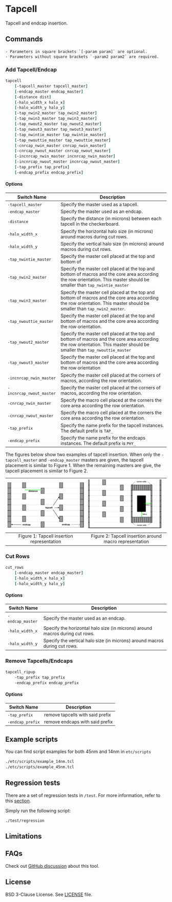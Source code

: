 # Tapcell

Tapcell and endcap insertion.

## Commands

```{note}
- Parameters in square brackets `[-param param]` are optional.
- Parameters without square brackets `-param2 param2` are required.
```

### Add Tapcell/Endcap

```tcl
tapcell 
    [-tapcell_master tapcell_master]
    [-endcap_master endcap_master]
    [-distance dist]
    [-halo_width_x halo_x]
    [-halo_width_y halo_y]
    [-tap_nwin2_master tap_nwin2_master]
    [-tap_nwin3_master tap_nwin3_master]
    [-tap_nwout2_master tap_nwout2_master]
    [-tap_nwout3_master tap_nwout3_master]
    [-tap_nwintie_master tap_nwintie_master]
    [-tap_nwouttie_master tap_nwouttie_master]
    [-cnrcap_nwin_master cnrcap_nwin_master]
    [-cnrcap_nwout_master cnrcap_nwout_master]
    [-incnrcap_nwin_master incnrcap_nwin_master]
    [-incnrcap_nwout_master incnrcap_nwout_master]
    [-tap_prefix tap_prefix]
    [-endcap_prefix endcap_prefix]
```

#### Options

| Switch Name | Description |
| ----- | ----- |
| `-tapcell_master` | Specify the master used as a tapcell. |
| `-endcap_master` | Specify the master used as an endcap. |
| `-distance` | Specify the distance (in microns) between each tapcell in the checkerboard. |
| `-halo_width_x` | Specify the horizontal halo size (in microns) around macros during cut rows. |
| `-halo_width_y` | Specify the vertical halo size (in microns) around macros during cut rows. |
| `-tap_nwintie_master` | Specify the master cell placed at the top and bottom of|macros and the core area according the row orientation. |
| `-tap_nwin2_master` | Specify the master cell placed at the top and bottom of macros and the core area according the row orientation. This master should be smaller than `tap_nwintie_master` |
| `-tap_nwin3_master` | Specify the master cell placed at the top and bottom of macros and the core area according the row orientation. This master should be smaller than `tap_nwin2_master`. |
| `-tap_nwouttie_master` | Specify the master cell placed at the top and bottom of macros and the core area according the row orientation. |
| `-tap_nwout2_master` | Specify the master cell placed at the top and bottom of macros and the core area according the row orientation. This master should be smaller than `tap_nwouttie_master` |
| `-tap_nwout3_master` | Specify the master cell placed at the top and bottom of macros and the core area according the row orientation | This master should be smaller than `tap_nwout2_master`. |
| `-incnrcap_nwin_master` | Specify the master cell placed at the corners of macros, according the row orientation. |
| `-incnrcap_nwout_master` | Specify the master cell placed at the corners of macros, according the row orientation. |
| `-cnrcap_nwin_master` | Specify the macro cell placed at the corners the core area according the row orientation. |
| `-cnrcap_nwout_master` | Specify the macro cell placed at the corners the core area according the row orientation. |
| `-tap_prefix` | Specify the name prefix for the tapcell instances. The default prefix is `TAP_` |
| `-endcap_prefix` | Specify the name prefix for the endcaps instances. The default prefix is `PHY_` |

The figures below show two examples of tapcell insertion. When only the 
`-tapcell_master` and `-endcap_master` masters are given, the tapcell placement
is similar to Figure 1. When the remaining masters are give, the tapcell
placement is similar to Figure 2.

| <img src="./doc/image/tapcell_example1.svg" width=450px> | <img src="./doc/image/tapcell_example2.svg" width=450px> |
|:--:|:--:|
| Figure 1: Tapcell insertion representation | Figure 2:  Tapcell insertion around macro representation |

### Cut Rows

```tcl
cut_rows 
    [-endcap_master endcap_master]
    [-halo_width_x halo_x]
    [-halo_width_y halo_y]
```

#### Options

| Switch Name | Description |
| ----- | ----- |
| `-endcap_master` | Specify the master used as an endcap. |
| `-halo_width_x` | Specify the horizontal halo size (in microns) around macros during cut rows. |
| `-halo_width_y` | Specify the vertical halo size (in microns) around macros during cut rows. |

### Remove Tapcells/Endcaps

```tcl
tapcell_ripup
    -tap_prefix tap_prefix
    -endcap_prefix endcap_prefix
```

#### Options

| Switch Name | Description |
| ----- | ----- |
| `-tap_prefix` | remove tapcells with said prefix |
| `-endcap_prefix` | remove endcaps with said prefix |

## Example scripts

You can find script examples for both 45nm and 14nm in `etc/scripts`

```tcl
./etc/scripts/example_14nm.tcl
./etc/scripts/example_45nm.tcl
```

## Regression tests

There are a set of regression tests in `/test`. For more information, refer to this [section](../../README.md#regression-tests).

Simply run the following script:

```shell
./test/regression
```

## Limitations

## FAQs

Check out [GitHub discussion](https://github.com/The-OpenROAD-Project/OpenROAD/discussions/categories/q-a?discussions_q=category%3AQ%26A+tap+in%3Atitle)
about this tool.

## License

BSD 3-Clause License. See [LICENSE](LICENSE) file.
